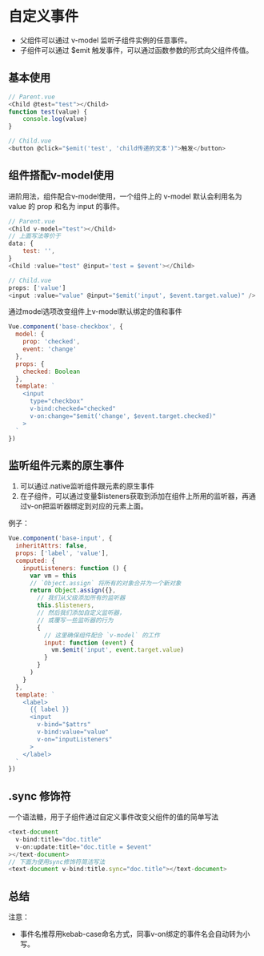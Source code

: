 # 自定义事件

* 父组件可以通过 v-model 监听子组件实例的任意事件。
* 子组件可以通过 $emit 触发事件，可以通过函数参数的形式向父组件传值。

## 基本使用

```js
// Parent.vue
<Child @test="test"></Child>
function test(value) {
    console.log(value)
}

// Child.vue
<button @click="$emit('test', 'child传递的文本')">触发</button>
```

## 组件搭配v-model使用

进阶用法，组件配合v-model使用，一个组件上的 v-model 默认会利用名为 value 的 prop 和名为 input 的事件。
```js
// Parent.vue
<Child v-model="test"></Child>
// 上面写法等价于
data: {
    test: '',
}
<Child :value="test" @input='test = $event'></Child>

// Child.vue
props: ['value']
<input :value="value" @input="$emit('input', $event.target.value)" />
```

通过model选项改变组件上v-model默认绑定的值和事件

```js
Vue.component('base-checkbox', {
  model: {
    prop: 'checked',
    event: 'change'
  },
  props: {
    checked: Boolean
  },
  template: `
    <input
      type="checkbox"
      v-bind:checked="checked"
      v-on:change="$emit('change', $event.target.checked)"
    >
  `
})
```

## 监听组件元素的原生事件

1. 可以通过.native监听组件跟元素的原生事件
2. 在子组件，可以通过变量$listeners获取到添加在组件上所用的监听器，再通过v-on把监听器绑定到对应的元素上面。

例子：

```js
Vue.component('base-input', {
  inheritAttrs: false,
  props: ['label', 'value'],
  computed: {
    inputListeners: function () {
      var vm = this
      // `Object.assign` 将所有的对象合并为一个新对象
      return Object.assign({},
        // 我们从父级添加所有的监听器
        this.$listeners,
        // 然后我们添加自定义监听器，
        // 或覆写一些监听器的行为
        {
          // 这里确保组件配合 `v-model` 的工作
          input: function (event) {
            vm.$emit('input', event.target.value)
          }
        }
      )
    }
  },
  template: `
    <label>
      {{ label }}
      <input
        v-bind="$attrs"
        v-bind:value="value"
        v-on="inputListeners"
      >
    </label>
  `
})
```

## .sync 修饰符

一个语法糖，用于子组件通过自定义事件改变父组件的值的简单写法

```js
<text-document
  v-bind:title="doc.title"
  v-on:update:title="doc.title = $event"
></text-document>
// 下面为使用sync修饰符简洁写法
<text-document v-bind:title.sync="doc.title"></text-document>
```

## 总结

注意：

* 事件名推荐用kebab-case命名方式，同事v-on绑定的事件名会自动转为小写。
